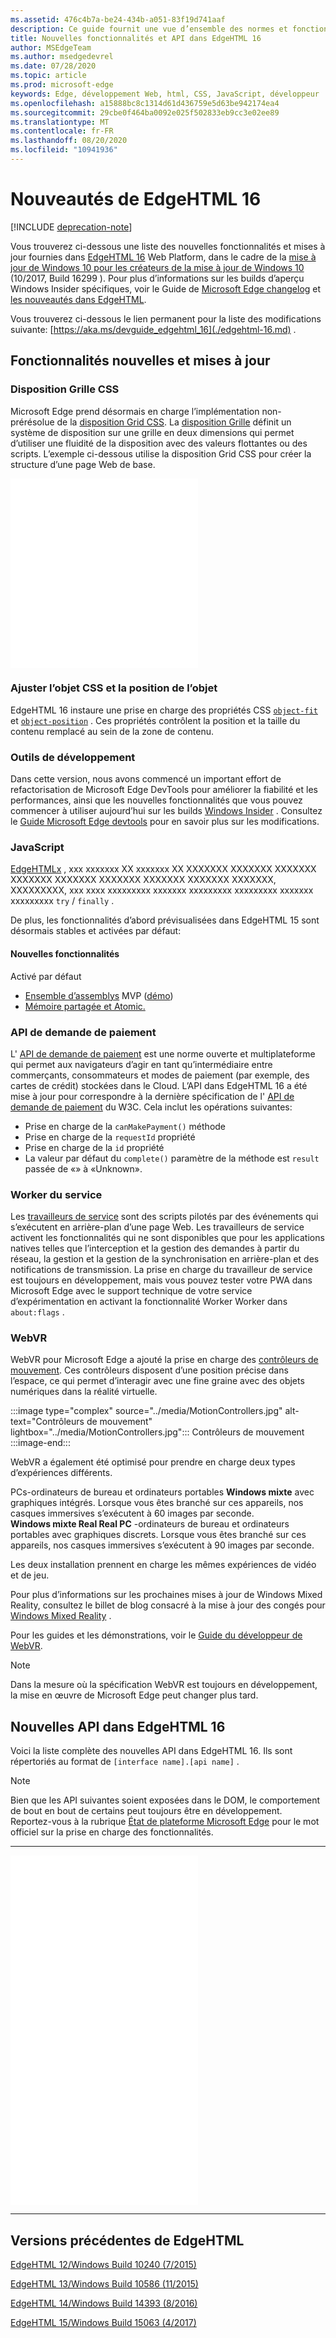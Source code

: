```yaml
---
ms.assetid: 476c4b7a-be24-434b-a051-83f19d741aaf
description: Ce guide fournit une vue d’ensemble des normes et fonctionnalités de développement incluses dans Microsoft Edge.
title: Nouvelles fonctionnalités et API dans EdgeHTML 16
author: MSEdgeTeam
ms.author: msedgedevrel
ms.date: 07/28/2020
ms.topic: article
ms.prod: microsoft-edge
keywords: Edge, développement Web, html, CSS, JavaScript, développeur
ms.openlocfilehash: a15888bc8c1314d61d436759e5d63be942174ea4
ms.sourcegitcommit: 29cbe0f464ba0092e025f502833eb9cc3e02ee89
ms.translationtype: MT
ms.contentlocale: fr-FR
ms.lasthandoff: 08/20/2020
ms.locfileid: "10941936"
---
```

# Nouveautés de EdgeHTML 16  

[!INCLUDE [deprecation-note](../../includes/legacy-edge-note.md)]  

Vous trouverez ci-dessous une liste des nouvelles fonctionnalités et mises à jour fournies dans [EdgeHTML 16](https://blogs.windows.com/msedgedev/2017/10/17) Web Platform, dans le cadre de la [mise à jour de Windows 10 pour les créateurs de la mise à jour de Windows 10](https://blogs.windows.com/windowsexperience/2017/10/17/whats-new-windows-10-fall-creators-update) (10/2017, Build 16299 \).  Pour plus d’informations sur les builds d’aperçu Windows Insider spécifiques, voir le Guide de [Microsoft Edge changelog](https://developer.microsoft.com/microsoft-edge/platform/changelog) et [les nouveautés dans EdgeHTML](../whats-new.md).  

Vous trouverez ci-dessous le lien permanent pour la liste des modifications suivante:  [https://aka.ms/devguide_edgehtml_16](./edgehtml-16.md) .  

## Fonctionnalités nouvelles et mises à jour  

### Disposition Grille CSS  

Microsoft Edge prend désormais en charge l’implémentation non-prérésolue de la [disposition Grid CSS](https://www.w3.org/TR/css-grid-1).  La [disposition Grille](https://developer.mozilla.org/docs/Web/CSS/CSS_Grid_Layout) définit un système de disposition sur une grille en deux dimensions qui permet d’utiliser une fluidité de la disposition avec des valeurs flottantes ou des scripts.  L’exemple ci-dessous utilise la disposition Grid CSS pour créer la structure d’une page Web de base.  

<iframe height='303' scrolling='no' title='Disposition Grille CSS' src='//codepen.io/MSEdgeDev/embed/mMQqZX/?height=303&theme-id=23761&default-tab=css,result&embed-version=2' frameborder='no' allowtransparency='true' allowfullscreen='true'>Pour en savoir plus sur les feuilles de style CSS de stylet <a href='https://codepen.io/MSEdgeDev/pen/mMQqZX/'> </a> , voir MSEdgeDev ( <a href='https://codepen.io/MSEdgeDev'> @MSEdgeDev </a> ) sur <a href='https://codepen.io'> CodePen </a> .</iframe>  

### Ajuster l’objet CSS et la position de l’objet  

EdgeHTML 16 instaure une prise en charge des propriétés CSS [`object-fit`](https://developer.mozilla.org/docs/Web/CSS/object-fit) et [`object-position`](https://developer.mozilla.org/docs/Web/CSS/object-position) .  Ces propriétés contrôlent la position et la taille du contenu remplacé au sein de la zone de contenu.  

### Outils de développement  

Dans cette version, nous avons commencé un important effort de refactorisation de Microsoft Edge DevTools pour améliorer la fiabilité et les performances, ainsi que les nouvelles fonctionnalités que vous pouvez commencer à utiliser aujourd’hui sur les builds [Windows Insider](https://insider.windows.com) .  Consultez le [Guide Microsoft Edge devtools](../whats-new.md) pour en savoir plus sur les modifications.  

### JavaScript  

[EdgeHTMLx](https://blogs.windows.com/msedgedev/2017/10/31) , xxx xxxxxxx XX xxxxxxx XX XXXXXXX XXXXXXX XXXXXXX XXXXXXX XXXXXXX XXXXXXX XXXXXXX XXXXXXX XXXXXXX, XXXXXXXXX, xxx xxxx xxxxxxxxx xxxxxxx xxxxxxxxx xxxxxxxxx xxxxxxx xxxxxxxxx `try` / `finally` .  

De plus, les fonctionnalités d’abord prévisualisées dans EdgeHTML 15 sont désormais stables et activées par défaut:  

#### Nouvelles fonctionnalités  

Activé par défaut  

*   [Ensemble d’assemblys](https://developer.microsoft.com/microsoft-edge/platform/status/webassemblymvp/?q=WebAssembly) MVP ([démo](https://webassembly.org/demo))  
*   [Mémoire partagée et Atomic.](https://developer.microsoft.com/microsoft-edge/platform/status/sharedmemoryandatomics/?q=Atomics)  

### API de demande de paiement  

L' [API de demande de paiement](../windows-integration/payment-request-api.md) est une norme ouverte et multiplateforme qui permet aux navigateurs d’agir en tant qu’intermédiaire entre commerçants, consommateurs et modes de paiement (par exemple, des cartes de crédit) stockées dans le Cloud.  L’API dans EdgeHTML 16 a été mise à jour pour correspondre à la dernière spécification de l' [API de demande de paiement](https://w3c.github.io/payment-request) du W3C.  Cela inclut les opérations suivantes:  

*   Prise en charge de la `canMakePayment()` méthode  
*   Prise en charge de la `requestId` propriété  
*   Prise en charge de la `id` propriété  
*   La valeur par défaut du `complete()` paramètre de la méthode est `result` passée de «» à «Unknown».  

### Worker du service  

Les [travailleurs de service](https://www.w3.org/TR/service-workers-1) sont des scripts pilotés par des événements qui s’exécutent en arrière-plan d’une page Web.  Les travailleurs de service activent les fonctionnalités qui ne sont disponibles que pour les applications natives telles que l’interception et la gestion des demandes à partir du réseau, la gestion et la gestion de la synchronisation en arrière-plan et des notifications de transmission.  La prise en charge du travailleur de service est toujours en développement, mais vous pouvez tester votre PWA dans Microsoft Edge avec le support technique de votre service d’expérimentation en activant la fonctionnalité Worker Worker dans `about:flags` .  

### WebVR  

WebVR pour Microsoft Edge a ajouté la prise en charge des [contrôleurs de mouvement](https://developer.microsoft.com/windows/mixed-reality/motion_controllers).  Ces contrôleurs disposent d’une position précise dans l’espace, ce qui permet d’interagir avec une fine graine avec des objets numériques dans la réalité virtuelle.  

:::image type="complex" source="../media/MotionControllers.jpg" alt-text="Contrôleurs de mouvement" lightbox="../media/MotionControllers.jpg":::
   Contrôleurs de mouvement  
:::image-end:::  

WebVR a également été optimisé pour prendre en charge deux types d’expériences différents.  

PCs-ordinateurs de bureau et ordinateurs portables **Windows mixte** avec graphiques intégrés.  Lorsque vous êtes branché sur ces appareils, nos casques immersives s’exécutent à 60 images par seconde.  
**Windows mixte Real Real PC** -ordinateurs de bureau et ordinateurs portables avec graphiques discrets.  Lorsque vous êtes branché sur ces appareils, nos casques immersives s’exécutent à 90 images par seconde.  

Les deux installation prennent en charge les mêmes expériences de vidéo et de jeu.  

Pour plus d’informations sur les prochaines mises à jour de Windows Mixed Reality, consultez le billet de blog consacré à la mise à jour des congés pour [Windows Mixed Reality](https://blogs.windows.com/windowsexperience/2017/08/28/windows-mixed-reality-holiday-update) .  

Pour les guides et les démonstrations, voir le [Guide du développeur de WebVR](/microsoft-edge/webvr).  

 > [!NOTE] 
 > Dans la mesure où la spécification WebVR est toujours en développement, la mise en œuvre de Microsoft Edge peut changer plus tard.  

## Nouvelles API dans EdgeHTML 16  

Voici la liste complète des nouvelles API dans EdgeHTML 16.  Ils sont répertoriés au format de `[interface name].[api name]` .

> [!NOTE] 
> Bien que les API suivantes soient exposées dans le DOM, le comportement de bout en bout de certains peut toujours être en développement.  Reportez-vous à la rubrique  [État de plateforme Microsoft Edge](https://developer.microsoft.com/microsoft-edge/platform/status) pour le mot officiel sur la prise en charge des fonctionnalités.  

---  

<iframe height='559' scrolling='no' title='Nouvelles API dans EdgeHTML 16' src='//codepen.io/MSEdgeDev/embed/jLGZZY/?height=559&theme-id=23761&default-tab=result&embed-version=2' frameborder='no' allowtransparency='true' allowfullscreen='true'>Voir le stylet <a href='https://codepen.io/MSEdgeDev/pen/jLGZZY/'> nouvelles API dans EdgeHTML 16 </a> par MSEdgeDev ( <a href='https://codepen.io/MSEdgeDev'> @MSEdgeDev </a> ) sur <a href='https://codepen.io'> CodePen </a> .</iframe>  

---  

## Versions précédentes de EdgeHTML  

[EdgeHTML 12/Windows Build 10240 (7/2015)](./edgehtml-12.md)  

[EdgeHTML 13/Windows Build 10586 (11/2015)](./edgehtml-13.md)  

[EdgeHTML 14/Windows Build 14393 (8/2016)](./edgehtml-14.md)  

[EdgeHTML 15/Windows Build 15063 (4/2017)](./edgehtml-15.md)  
